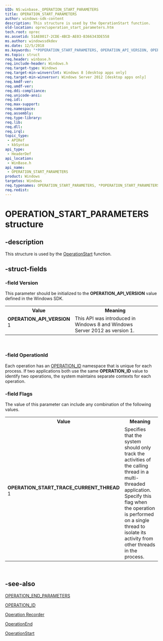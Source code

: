 ```yaml
---
UID: NS:winbase._OPERATION_START_PARAMETERS
title: OPERATION_START_PARAMETERS
author: windows-sdk-content
description: This structure is used by the OperationStart function.
old-location: oprec\operation_start_parameters.htm
tech.root: oprec
ms.assetid: 51AE0017-2CDE-4BCD-AE03-B366343DE558
ms.author: windowssdkdev
ms.date: 12/5/2018
ms.keywords: "*POPERATION_START_PARAMETERS, OPERATION_API_VERSION, OPERATION_START_PARAMETERS, OPERATION_START_PARAMETERS structure [Operation Recorder], OPERATION_START_TRACE_CURRENT_THREAD, POPERATION_START_PARAMETERS, POPERATION_START_PARAMETERS structure pointer [Operation Recorder], _OPERATION_START_PARAMETERS, oprec.operation_start_parameters, winbase/OPERATION_START_PARAMETERS, winbase/POPERATION_START_PARAMETERS"
ms.topic: struct
req.header: winbase.h
req.include-header: Windows.h
req.target-type: Windows
req.target-min-winverclnt: Windows 8 [desktop apps only]
req.target-min-winversvr: Windows Server 2012 [desktop apps only]
req.kmdf-ver: 
req.umdf-ver: 
req.ddi-compliance: 
req.unicode-ansi: 
req.idl: 
req.max-support: 
req.namespace: 
req.assembly: 
req.type-library: 
req.lib: 
req.dll: 
req.irql: 
topic_type:
 - APIRef
 - kbSyntax
api_type:
 - HeaderDef
api_location:
 - WinBase.h
api_name:
 - OPERATION_START_PARAMETERS
product: Windows
targetos: Windows
req.typenames: OPERATION_START_PARAMETERS, *POPERATION_START_PARAMETERS
req.redist: 
---
```


# OPERATION_START_PARAMETERS structure


## -description


This structure is used by the <a href="https://msdn.microsoft.com/3E67057E-D09F-48BA-A95A-5D00F4783D9C">OperationStart</a> function. 


## -struct-fields




### -field Version

This parameter should be initialized to the  <b>OPERATION_API_VERSION</b> value defined in the Windows SDK. 

<table>
<tr>
<th>Value</th>
<th>Meaning</th>
</tr>
<tr>
<td width="40%"><a id="OPERATION_API_VERSION"></a><a id="operation_api_version"></a><dl>
<dt><b>OPERATION_API_VERSION</b></dt>
<dt>1</dt>
</dl>
</td>
<td width="60%">
This API was introduced in Windows 8 and Windows Server 2012 as version 1.

</td>
</tr>
</table>
 


### -field OperationId

Each operation has an <a href="https://msdn.microsoft.com/D5446D23-DBB5-4EB8-97E4-590537A33193">OPERATION_ID</a> namespace that is unique for each process. If two applications both use the same <b>OPERATION_ID</b> value to identify two operations, the system maintains separate contexts for each operation. 


### -field Flags

The value of this parameter can include any combination of the following values.

<table>
<tr>
<th>Value</th>
<th>Meaning</th>
</tr>
<tr>
<td width="40%"><a id="OPERATION_START_TRACE_CURRENT_THREAD"></a><a id="operation_start_trace_current_thread"></a><dl>
<dt><b>OPERATION_START_TRACE_CURRENT_THREAD</b></dt>
<dt>1</dt>
</dl>
</td>
<td width="60%">
Specifies that the system should only track the activities of the calling thread in a multi-threaded application. Specify this flag when the operation is performed on a single thread to isolate its activity from other threads in the process.  

</td>
</tr>
</table>
 


## -see-also




<b></b>



<a href="https://msdn.microsoft.com/45ABFE6A-7B70-418F-8C3C-6388079D1306">OPERATION_END_PARAMETERS</a>



<a href="https://msdn.microsoft.com/D5446D23-DBB5-4EB8-97E4-590537A33193">OPERATION_ID</a>



<a href="https://msdn.microsoft.com/c1051b62-0e67-4480-81c6-cb138d3296d6">Operation Recorder</a>



<a href="https://msdn.microsoft.com/73C6FBDD-BB4A-46A5-8E39-7862A1938F47">OperationEnd </a>



<a href="https://msdn.microsoft.com/3E67057E-D09F-48BA-A95A-5D00F4783D9C">OperationStart</a>
 

 

